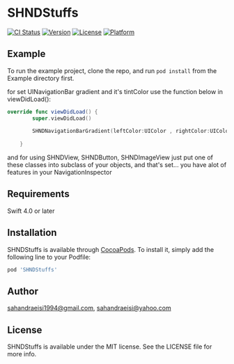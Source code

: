 # SHNDStuffs

[![CI Status](https://img.shields.io/travis/sahandraeisi1994@gmail.com/SHNDStuffs.svg?style=flat)](https://travis-ci.org/sahandraeisi1994@gmail.com/SHNDStuffs)
[![Version](https://img.shields.io/cocoapods/v/SHNDStuffs.svg?style=flat)](https://cocoapods.org/pods/SHNDStuffs)
[![License](https://img.shields.io/cocoapods/l/SHNDStuffs.svg?style=flat)](https://cocoapods.org/pods/SHNDStuffs)
[![Platform](https://img.shields.io/cocoapods/p/SHNDStuffs.svg?style=flat)](https://cocoapods.org/pods/SHNDStuffs)

## Example

To run the example project, clone the repo, and run `pod install` from the Example directory first.


for set UINavigationBar gradient and it's tintColor use the function below in viewDidLoad():
```Swift
override func viewDidLoad() {
        super.viewDidLoad()
        
        SHNDNavigationBarGradient(leftColor:UIColor , rightColor:UIColor, tintColor:UIColor? = .black)
        
    }
```

and for using SHNDView, SHNDButton, SHNDImageView just put one of these classes into subclass of your objects, and that's set... you have alot of features in your NavigationInspector

## Requirements
Swift 4.0 or later
## Installation

SHNDStuffs is available through [CocoaPods](https://cocoapods.org). To install
it, simply add the following line to your Podfile:

```ruby
pod 'SHNDStuffs'
```

## Author

sahandraeisi1994@gmail.com, sahandraeisi@yahoo.com

## License

SHNDStuffs is available under the MIT license. See the LICENSE file for more info.
